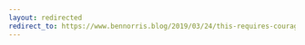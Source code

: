 ```yaml
---
layout: redirected
redirect_to: https://www.bennorris.blog/2019/03/24/this-requires-courage.html
---
```

